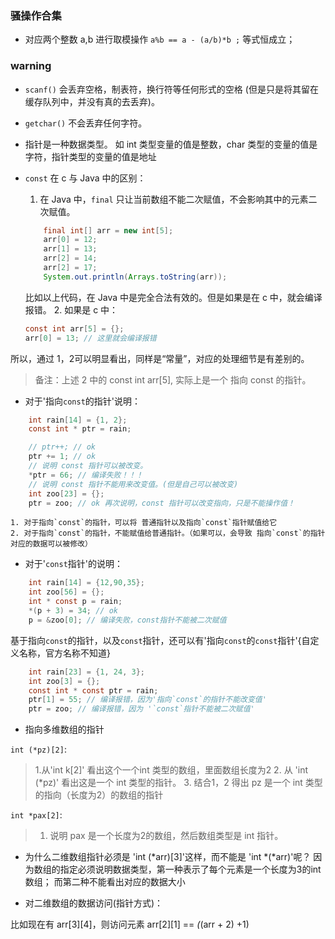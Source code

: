 ### 骚操作合集

* 对应两个整数 a,b 进行取模操作 `a%b == a - (a/b)*b ;` 等式恒成立；


### warning

* `scanf()` 会丢弃空格，制表符，换行符等任何形式的空格
(但是只是将其留在缓存队列中，并没有真的去丢弃)。

* `getchar()` 不会丢弃任何字符。

* 指针是一种数据类型。
如 int 类型变量的值是整数，char 类型的变量的值是字符，指针类型的变量的值是地址

* `const` 在 c 与 Java 中的区别：
    1. 在 Java 中，`final` 只让当前数组不能二次赋值，不会影响其中的元素二次赋值。
    ```java
        final int[] arr = new int[5];
        arr[0] = 12;
        arr[1] = 13;
        arr[2] = 14;
        arr[2] = 17;
        System.out.println(Arrays.toString(arr));
    ```
    比如以上代码，在 Java 中是完全合法有效的。但是如果是在 c 中，就会编译报错。
    2. 如果是 c 中：
    ```c
    const int arr[5] = {};
    arr[0] = 13; // 这里就会编译报错
    ```
所以，通过 1，2可以明显看出，同样是“常量”，对应的处理细节是有差别的。

> 备注：上述 2 中的 const int arr[5], 实际上是一个 指向 const 的指针。

*  对于'指向`const`的指针'说明：

```c
    int rain[14] = {1, 2};
    const int * ptr = rain;

    // ptr++; // ok
    ptr += 1; // ok
    // 说明 const 指针可以被改变。
    *ptr = 66; // 编译失败！！！
    // 说明 const 指针不能用来改变值。(但是自己可以被改变)
    int zoo[23] = {};
    ptr = zoo; // ok 再次说明，const 指针可以改变指向，只是不能操作值！
```
    1. 对于指向`const`的指针，可以将 普通指针以及指向`const`指针赋值给它
    2. 对于指向`const`的指针，不能赋值给普通指针。（如果可以，会导致 指向`const`的指针对应的数据可以被修改）

* 对于'`const`指针'的说明：

```c
    int rain[14] = {12,90,35};
    int zoo[56] = {};
    int * const p = rain;
    *(p + 3) = 34; // ok
    p = &zoo[0]; // 编译失败，const指针不能被二次赋值
```
基于指向`const`的指针，以及`const`指针，还可以有'指向`const`的`const`指针'{自定义名称，官方名称不知道}

```c
    int rain[23] = {1, 24, 3};
    int zoo[3] = {};
    const int * const ptr = rain;
    ptr[1] = 55; // 编译报错，因为'指向`const`的指针不能改变值'
    ptr = zoo; // 编译报错，因为 '`const`指针不能被二次赋值'
```

* 指向多维数组的指针

`int (*pz)[2]`:
> 1.从'int k[2]' 看出这个一个int 类型的数组，里面数组长度为2
> 2. 从 'int (*pz)' 看出这是一个 int 类型的指针。
> 3. 结合1，2 得出 pz 是一个 int 类型的指向（长度为2）的数组的指针

`int *pax[2]`:
> 1. 说明 pax 是一个长度为2的数组，然后数组类型是 int 指针。

* 为什么二维数组指针必须是 'int (*arr)[3]'这样，而不能是 'int *(*arr)'呢？
因为数组的指定必须说明数据类型，第一种表示了每个元素是一个长度为3的int 数组；
而第二种不能看出对应的数据大小

* 对二维数组的数据访问(指针方式)：

比如现在有 arr[3][4]，则访问元素 arr[2][1] == *(*(arr + 2) +1)
